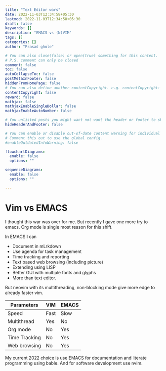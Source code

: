 ```yaml
---
title: "Text Editor wars"
date: 2022-11-03T12:34:58+05:30
lastmod: 2022-11-03T12:34:58+05:30
draft: false
keywords: []
description: "EMACS vs (N)VIM"
tags: []
categories: []
author: "Prasad ghole"

# You can also close(false) or open(true) something for this content.
# P.S. comment can only be closed
comment: false
toc: false
autoCollapseToc: false
postMetaInFooter: false
hiddenFromHomePage: false
# You can also define another contentCopyright. e.g. contentCopyright: "This is another copyright."
contentCopyright: false
reward: false
mathjax: false
mathjaxEnableSingleDollar: false
mathjaxEnableAutoNumber: false

# You unlisted posts you might want not want the header or footer to show
hideHeaderAndFooter: false

# You can enable or disable out-of-date content warning for individual post.
# Comment this out to use the global config.
#enableOutdatedInfoWarning: false

flowchartDiagrams:
  enable: false
  options: ""

sequenceDiagrams: 
  enable: false
  options: ""

---
```


<!--more-->

# Vim vs EMACS
I thought this war was over for me. But recently I gave one more try to emacs. Org mode
is single most reason for this shift. 

In EMACS I can
- Document in mLrkdown
- Use agenda for task management
- Time tracking and reporting
- Text based web browsing (including picture)
- Extending using LISP 
- Better GUI with multiple fonts and glyphs
- More than text editor.

But neovim with its multithreading, non-blocking mode give more edge to already faster
vim.

| Parameters    | VIM    | EMACS |
| ------------- | ------ | ----- |
| Speed         | Fast   | Slow  |
| Multithread   | Yes    | No    |
| Org mode      | No     | Yes   |
| Time Tracking | No     | Yes   |
| Web browsing  | No     | Yes   |

My current 2022 choice is use EMACS for documentation and literate programming using bable.
And for software development use nvim.











